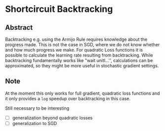 # Shortcircuit Backtracking

## Abstract

Backtracking e.g. using the Armijo Rule requires knowledge
about the progress made. This is not the case in SGD, where
we do not know whether and how much progress we make. For quadratic Loss
functions it is possible to calculate the learning rate resulting from
backtracking. While backtracking fundamentally works like "wait unitl...'',
calculations can be approximated, so they might be more useful in stochastic
gradient settings.

## Note

At the moment this only works for full gradient, quadratic loss functions and it
only provides a `log` speedup over backtracking in this case.

Still necessary to be interesting
- [ ] generalization beyond quadratic losses
- [ ] generalization to SGD